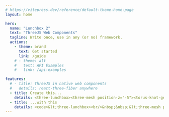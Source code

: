 ```yaml
---
# https://vitepress.dev/reference/default-theme-home-page
layout: home

hero:
  name: "Lunchbox 2"
  text: "ThreeJS Web Components"
  tagline: Write once, use in any (or no) framework.
  actions:
    - theme: brand
      text: Get started
      link: /guide
    # - theme: alt
    #   text: API Examples
    #   link: /api-examples

features:
  # - title: ThreeJS in native web components
  #   details: react-three-fiber anywhere
  - title: Create this...
    details: <three-lunchbox><three-mesh position-z="-5"><torus-knot-geometry></torus-knot-geometry><mesh-normal-material></mesh-normal-material></three-mesh></three-lunchbox>
  - title: ...with this
    details: <code>&lt;three-lunchbox><br/>&nbsp;&nbsp;&lt;three-mesh position-z="-5"><br/>&nbsp;&nbsp;&nbsp;&nbsp;&lt;torus-knot-geometry>&lt;/torus-knot-geometry><br/>&nbsp;&nbsp;&nbsp;&nbsp;&lt;mesh-normal-material>&lt;/mesh-normal-material><br/>&nbsp;&nbsp;&lt;/three-mesh><br/>&lt;/three-lunchbox></code>
---
```


